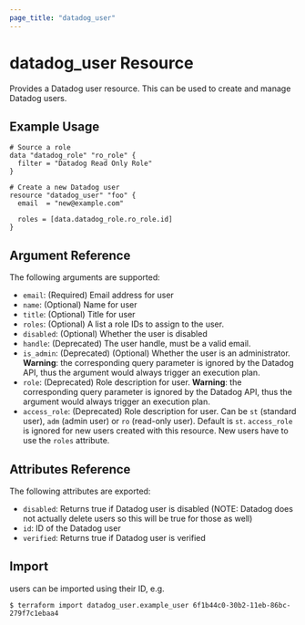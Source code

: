 ```yaml
---
page_title: "datadog_user"
---
```


# datadog_user Resource

Provides a Datadog user resource. This can be used to create and manage Datadog users.

## Example Usage

```hcl
# Source a role
data "datadog_role" "ro_role" {
  filter = "Datadog Read Only Role"
}

# Create a new Datadog user
resource "datadog_user" "foo" {
  email  = "new@example.com"

  roles = [data.datadog_role.ro_role.id]
}
```

## Argument Reference

The following arguments are supported:

-   `email`: (Required) Email address for user
-   `name`: (Optional) Name for user
-   `title`: (Optional) Title for user
-   `roles`: (Optional) A list a role IDs to assign to the user.
-   `disabled`: (Optional) Whether the user is disabled
-   `handle`: (Deprecated) The user handle, must be a valid email.
-   `is_admin`: (Deprecated) (Optional) Whether the user is an administrator. **Warning**: the corresponding query parameter is ignored by the Datadog API, thus the argument would always trigger an execution plan.
-   `role`: (Deprecated) Role description for user. **Warning**: the corresponding query parameter is ignored by the Datadog API, thus the argument would always trigger an execution plan.
-   `access_role`: (Deprecated) Role description for user. Can be `st` (standard user), `adm` (admin user) or `ro` (read-only user). Default is `st`. `access_role` is ignored for new users created with this resource. New users have to use the `roles` attribute.

## Attributes Reference

The following attributes are exported:

-   `disabled`: Returns true if Datadog user is disabled (NOTE: Datadog does not actually delete users so this will be true for those as well)
-   `id`: ID of the Datadog user
-   `verified`: Returns true if Datadog user is verified

## Import

users can be imported using their ID, e.g.

```
$ terraform import datadog_user.example_user 6f1b44c0-30b2-11eb-86bc-279f7c1ebaa4
```
